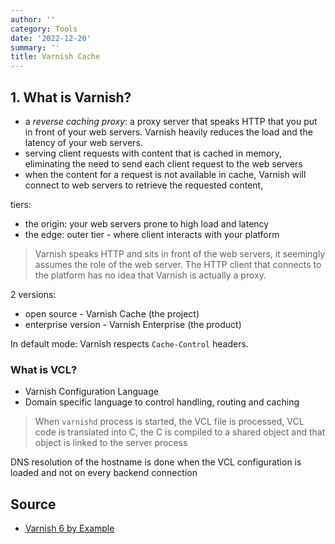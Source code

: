```yaml
---
author: ''
category: Tools
date: '2022-12-20'
summary: ''
title: Varnish Cache
---
```


## 1. What is Varnish?

* a _reverse caching proxy_: a proxy server that speaks HTTP that
you put in front of your web servers. Varnish heavily reduces the load and the latency of your web servers.
* serving client requests with content that is cached in memory, eliminating the need to send each client request to the web servers
* when the content for a request is not available in cache, Varnish will connect
to web servers to retrieve the requested content,

tiers:

* the origin: your web servers prone to high load and latency
* the edge: outer tier - where client interacts with your platform

> Varnish speaks HTTP and sits in front of the web servers, it seemingly assumes the role of the web server. The HTTP client that connects to the platform has no idea that Varnish is actually a proxy.

2 versions:

* open source - Varnish Cache (the project)
* enterprise version - Varnish Enterprise (the product)

In default mode: Varnish respects `Cache-Control` headers.

### What is VCL?

* Varnish Configuration Language
* Domain specific language to control handling, routing and caching

> When `varnishd` process is started, the VCL file is processed, VCL code is translated into C, the C is compiled to a shared object and that object is linked to the server process

DNS resolution of the hostname is done when the VCL configuration is loaded and not on every backend connection








## Source

* [Varnish 6 by Example](https://info.varnish-software.com/the-varnish-book)
